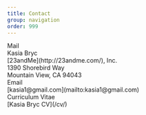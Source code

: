 ```yaml
---
title: Contact
group: navigation
order: 999
---
```

<div class="title">Mail</div>
Kasia Bryc<br/>
[23andMe](http://23andme.com/), Inc.<br/>
1390 Shorebird Way<br/>
Mountain View, CA 94043<br/>

<div class="title">Email</div>
[kasia1@gmail.com](mailto:kasia1@gmail.com)

<div class="title">Curriculum Vitae</div>
[Kasia Bryc CV](/cv/)
